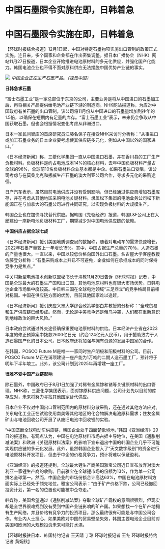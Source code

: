 # 中国石墨限令实施在即，日韩着急

# 中国石墨限令实施在即，日韩着急

【环球时报综合报道】12月1日起，中国对特定石墨物项实施出口管制的政策正式实施。连日来，多个国家和企业都在作出密集调整。据日本广播协会（NHK）网站11月27日报道，日本企业开始推进电池原材料的多元化供应，并强化国产化能力。韩国电池企业也不得不面对原料供应无法摆脱中国优势产业链的事实。

![](https://inews.gtimg.com/om_bt/OrHWPEqSGA8IH4m3bHfJr_UumTk3yOoTmPhFJm0zYLs04AA/1000)
_中国企业正在生产石墨产品。（视觉中国）_

**日韩急求石墨**

“富士石墨工业”是一家总部位于东京的公司，主要业务是将从中国进口的石墨加工后，再将相关产品提供给电池产业链下游的制造商。NHK网站报道称，为应对中国政府有关石墨的出口管制，该公司将11月份从中国进口的石墨量增加到往年的1.5倍，以确保在短期内有足量的库存。“富士石墨工业”表示，未来仍会争取从中国获取石墨，但也会根据情况变化考虑从非洲进口。

日本一家民间智库的首席研究员江藤名保子在接受NHK采访时分析称：“从事进口或加工石墨业务的日本企业要考虑使其供应链多元化，例如从中国以外的国家进口。”

《日本经济新闻》称，三菱化学集团一直从中国进口石墨，并在香川县的工厂生产负极材料。负极材料是约占电池成本14%的核心材料，去年中国负极材料产量占全球的96%，全球前10名负极材料企业基本都是中企。如果石墨进口受阻，该公司考虑与在莫桑比克和挪威生产石墨的澳大利亚公司合作，寻求多元化的采购途径。

日产汽车表示，虽然目前电池供应并没有受到影响，但已经通过供应商增加石墨库存，并在考虑从其他地区采购电池关键材料。隶属松下集团的电池业务公司松下新能源正在与加拿大的石墨公司进行共同研究，以实现负极材料的大规模生产。

韩国企业也在加快寻找替代供应。据韩国《先驱经济》报道，韩国L&F公司正在大邱建设一座新电池负极材料工厂，期望减少对中国电池供应链的依赖。

**中国供应占据全球七成**

《日本经济新闻》援引美国地质调查局的数据称，随着对电动车的需求快速增长，2022年石墨产量较上一年增长15％。其中，中国占据生产总量的70％，人造石墨的产量也很大。一直以来，中国以较低价格向国外出口石墨。名古屋大学客座教授佐藤登分析称：“石墨采购成本上升已不可避免，企业如何在承担成本的同时保持竞争力是焦点。”

中关村新型电池技术创新联盟秘书长于清教11月29日告诉《环球时报》记者，中国是全球最大的石墨生产国和出口国，其他电池原材料也有很大市场优势。日韩电池企业市场集中度较高。中日韩三国在全球电池领域“三足鼎立”的竞争格局目前相对稳固。中国在供应链方面的优势，目前其他国家难以追赶。

《日本经济新闻》援引庆应义塾大学综合政策学部白井教授的分析称：“全球贸易和生产供应链已经形成。然而，无论是中美竞争还是俄乌冲突，人们都在重新意识到地缘政治的巨大风险。”

日本政府尝试通过外交途径确保重要电池原材料的供给。日本经济产业省在2023年度的修正预算案中拨款2600亿日元（约合124亿元人民币），用于援助致力于人造石墨国产化的日本公司。日本政府还将加强与拥有资源的发展中国家的合作。

在韩国，POSCO Future M是唯一一家同时生产阴极和阳极材料的公司。目前，POSCO Future
M正在浦项建设一座产能为1万吨的二期人造石墨工厂，预计将于明年下半年竣工。此外，该公司计划到2025年再增建一座工厂。

**很难不受中国产业链影响**

除石墨外，中国政府已于8月1日加强了对稀有金属镓和锗等关键原材料的出口管理。NHK称，三菱化学集团表示，面对镓原料供应问题，公司计划先以目前的库存应对，未来将努力寻找其他国家替代供应。

日本企业不仅对中国出口管制范围内的原材料分散采购，还在通过其他方法应对。关东电化工业正在试验使用南美等其他地区的化合物解决电池原料需求；住友金属矿山与电池回收公司开展了从废旧电池中回收锂的实验。

“中国垄断全球电动车供应链，韩国企业处于四面楚歌境地，”韩国《亚洲经济》29日的报道称，有观点认为，中国在电池原材料市场占据主导地位，在美国《通胀削减法案》和欧洲《关键原材料法案》的影响下宣布退出中国的韩国企业几乎不可能实现供应链的多元化发展。此外，虽然韩国企业投入了“天文数字级别”的资金进行电池原材料开发项目，但由于中企的价格竞争力，预计将难以保证盈利。

《亚洲经济》的报道还提到，全球最大锂生产商美国雅宝公司近日宣布放弃对澳大利亚一家锂生产商的收购。目前雅宝在全球锂市场的份额为13%，作为单一公司排名全球第一。然而，中国企业的市场份额合计高达63%，中国在电池原材料方面实际上已经处于领先地位。雅宝公司表示：“由于矿产价格下跌，公司已经撤回投资计划，第一名的位置也可能被中企夺走。”

韩媒称，美国希望通过《通胀削减法案》夺取全球矿产霸权的意图很强烈，但现实却是全世界很难找到没有受到中国产业链影响的矿产国。如果想找一个在矿产地拥有生产网络，并且价格有竞争力的投资项目，那么最终很有可能是与中国公司合作。有业内人士担心，如果美欧对中国的贸易壁垒失效，韩国主要电池企业目前对美国和欧洲的大规模投资未来可能打水漂。

【环球时报驻日本、韩国特约记者 王天晴 丁玲 环球时报记者 王冬 环球时报特约记者 黄婉秋】

